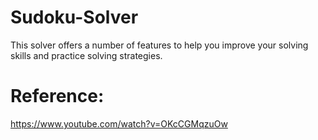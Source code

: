 # Sudoku-Solver
This solver offers a number of features to help you improve your solving skills and practice solving strategies.

# Reference:
https://www.youtube.com/watch?v=OKcCGMqzuOw 
